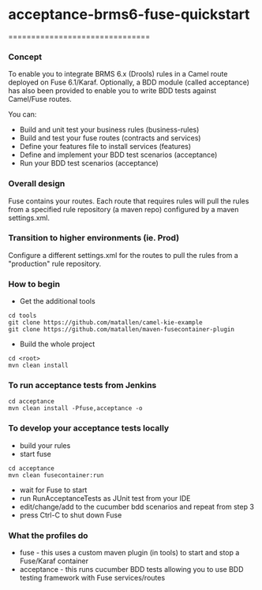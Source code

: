 # acceptance-brms6-fuse-quickstart
===============================

### Concept

To enable you to integrate BRMS 6.x (Drools) rules in a Camel route deployed on Fuse 6.1/Karaf.  Optionally, a 
BDD module (called acceptance) has also been provided to enable you to write BDD tests against Camel/Fuse routes.

You can:
 * Build and unit test your business rules (business-rules)
 * Build and test your fuse routes (contracts and services)
 * Define your features file to install services (features)
 * Define and implement your BDD test scenarios (acceptance)
 * Run your BDD test scenarios (acceptance)

### Overall design

Fuse contains your routes. Each route that requires rules will pull the rules from a specified 
rule repository (a maven repo) configured by a maven settings.xml.


### Transition to higher environments (ie. Prod)
Configure a different settings.xml for the routes to pull the rules from a "production" rule repository.



### How to begin
 * Get the additional tools
```
cd tools
git clone https://github.com/matallen/camel-kie-example
git clone https://github.com/matallen/maven-fusecontainer-plugin
```
 * Build the whole project
```
cd <root>
mvn clean install
```

### To run acceptance tests from Jenkins
```
cd acceptance
mvn clean install -Pfuse,acceptance -o
```

### To develop your acceptance tests locally
 * build your rules
 * start fuse
```
cd acceptance
mvn clean fusecontainer:run
```
 * wait for Fuse to start
 * run RunAcceptanceTests as JUnit test from your IDE
 * edit/change/add to the cucumber bdd scenarios and repeat from step 3
 * press Ctrl-C to shut down Fuse


### What the profiles do
 * fuse - this uses a custom maven plugin (in tools) to start and stop a Fuse/Karaf container
 * acceptance - this runs cucumber BDD tests allowing you to use BDD testing framework with Fuse services/routes



